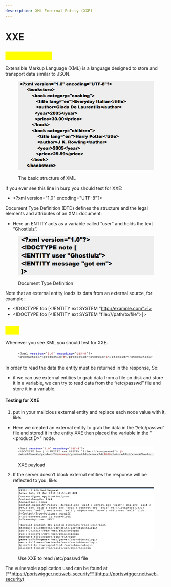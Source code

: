 ```yaml
---
description: XML External Entity (XXE)
---
```


# XXE

## <mark style="color:yellow;">Basics of XML</mark>

Extensible Markup Language (XML) is a language designed to store and transport data similar to JSON.

<figure><img src="../../.gitbook/assets/image (10).png" alt=""><figcaption><p>The basic structure of XML</p></figcaption></figure>

If you ever see this line in burp you should test for XXE:

* \<?xml version="1.0" encoding="UTF-8"?>

Document Type Definition (DTD) defines the structure and the legal elements and attributes of an XML document:

* Here an ENTITY acts as a variable called “user” and holds the text “Ghostlulz”.

<figure><img src="../../.gitbook/assets/image (48).png" alt=""><figcaption><p>Document Type Definition</p></figcaption></figure>

Note that an external entity loads its data from an external source, for example:

* \<!DOCTYPE foo \[\<!ENTITY ext SYSTEM "http://example.com">]>
* \<!DOCTYPE foo \[\<!ENTITY ext SYSTEM "file:///path/to/file">]>

## <mark style="color:yellow;">XXE</mark>

Whenever you see XML you should test for XXE.

<figure><img src="../../.gitbook/assets/image (2).png" alt=""><figcaption></figcaption></figure>

In order to read the data the entity must be returned in the response, So:

* &#x20;if we can use external entities to grab data from a file on disk and store it in a variable, we can try to read data from the “/etc/passwd” file and store it in a variable.

#### Testing for XXE

1. put in your malicious external entity and replace each node value with it, like:

* Here we created an external entity to grab the data in the “/etc/passwd” file and stored it in the entity XXE then placed the variable in the "\<productID>" node.

<figure><img src="../../.gitbook/assets/image (30).png" alt=""><figcaption><p>XXE payload</p></figcaption></figure>

2. If the server doesn’t block external entities the response will be reflected to you, like:

<figure><img src="../../.gitbook/assets/image (54).png" alt=""><figcaption><p>Use XXE to read /etc/passwd file</p></figcaption></figure>

The vulnerable application used can be found at [**https://portswigger.net/web-security**](https://portswigger.net/web-security)
